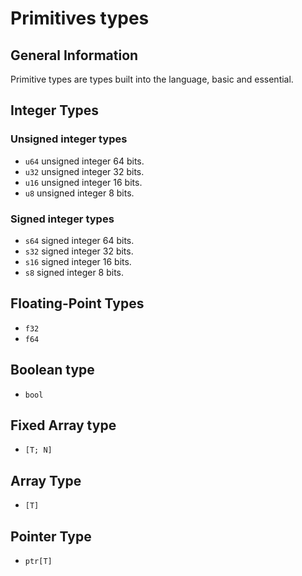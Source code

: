 # Primitives types

## General Information

Primitive types are types built into the language, basic and essential.

## Integer Types

### Unsigned integer types

- ``u64`` unsigned integer 64 bits.
- ``u32`` unsigned integer 32 bits.
- ``u16`` unsigned integer 16 bits.
- ``u8`` unsigned integer 8 bits.

### Signed integer types

- ``s64`` signed integer 64 bits.
- ``s32`` signed integer 32 bits.
- ``s16`` signed integer 16 bits.
- ``s8`` signed integer 8 bits.

## Floating-Point Types

- ``f32``
- ``f64``

## Boolean type

- ``bool``

## Fixed Array type

- ``[T; N]``

## Array Type

- ``[T]``

## Pointer Type

- ``ptr[T]``